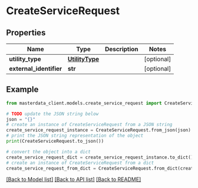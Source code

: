 # CreateServiceRequest


## Properties

Name | Type | Description | Notes
------------ | ------------- | ------------- | -------------
**utility_type** | [**UtilityType**](UtilityType.md) |  | [optional] 
**external_identifier** | **str** |  | [optional] 

## Example

```python
from masterdata_client.models.create_service_request import CreateServiceRequest

# TODO update the JSON string below
json = "{}"
# create an instance of CreateServiceRequest from a JSON string
create_service_request_instance = CreateServiceRequest.from_json(json)
# print the JSON string representation of the object
print(CreateServiceRequest.to_json())

# convert the object into a dict
create_service_request_dict = create_service_request_instance.to_dict()
# create an instance of CreateServiceRequest from a dict
create_service_request_from_dict = CreateServiceRequest.from_dict(create_service_request_dict)
```
[[Back to Model list]](../README.md#documentation-for-models) [[Back to API list]](../README.md#documentation-for-api-endpoints) [[Back to README]](../README.md)


